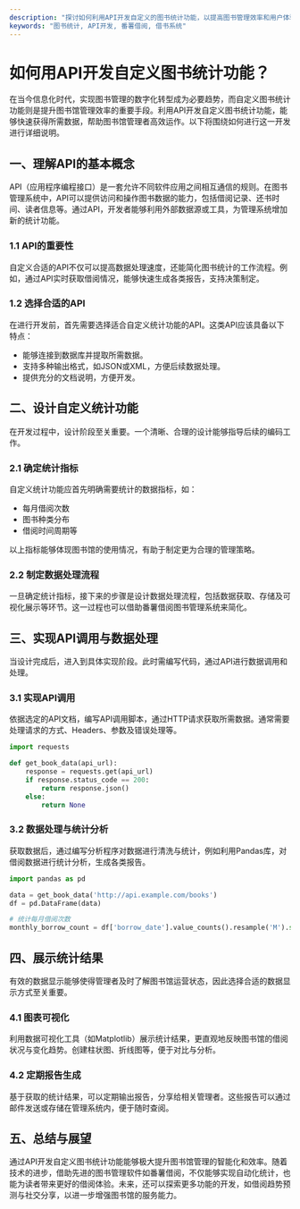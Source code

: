 ```yaml
---
description: "探讨如何利用API开发自定义的图书统计功能，以提高图书管理效率和用户体验。"
keywords: "图书统计, API开发, 番薯借阅, 借书系统"
---
```

# 如何用API开发自定义图书统计功能？

在当今信息化时代，实现图书管理的数字化转型成为必要趋势，而自定义图书统计功能则是提升图书馆管理效率的重要手段。利用API开发自定义图书统计功能，能够快速获得所需数据，帮助图书馆管理者高效运作。以下将围绕如何进行这一开发进行详细说明。

## 一、理解API的基本概念

API（应用程序编程接口）是一套允许不同软件应用之间相互通信的规则。在图书管理系统中，API可以提供访问和操作图书数据的能力，包括借阅记录、还书时间、读者信息等。通过API，开发者能够利用外部数据源或工具，为管理系统增加新的统计功能。

### 1.1 API的重要性

自定义合适的API不仅可以提高数据处理速度，还能简化图书统计的工作流程。例如，通过API实时获取借阅情况，能够快速生成各类报告，支持决策制定。

### 1.2 选择合适的API

在进行开发前，首先需要选择适合自定义统计功能的API。这类API应该具备以下特点：
- 能够连接到数据库并提取所需数据。
- 支持多种输出格式，如JSON或XML，方便后续数据处理。
- 提供充分的文档说明，方便开发。

## 二、设计自定义统计功能

在开发过程中，设计阶段至关重要。一个清晰、合理的设计能够指导后续的编码工作。

### 2.1 确定统计指标

自定义统计功能应首先明确需要统计的数据指标，如：
- 每月借阅次数
- 图书种类分布
- 借阅时间周期等

以上指标能够体现图书馆的使用情况，有助于制定更为合理的管理策略。

### 2.2 制定数据处理流程

一旦确定统计指标，接下来的步骤是设计数据处理流程，包括数据获取、存储及可视化展示等环节。这一过程也可以借助番薯借阅图书管理系统来简化。

## 三、实现API调用与数据处理

当设计完成后，进入到具体实现阶段。此时需编写代码，通过API进行数据调用和处理。

### 3.1 实现API调用

依据选定的API文档，编写API调用脚本，通过HTTP请求获取所需数据。通常需要处理请求的方式、Headers、参数及错误处理等。

```python
import requests

def get_book_data(api_url):
    response = requests.get(api_url)
    if response.status_code == 200:
        return response.json()
    else:
        return None
```

### 3.2 数据处理与统计分析

获取数据后，通过编写分析程序对数据进行清洗与统计，例如利用Pandas库，对借阅数据进行统计分析，生成各类报告。

```python
import pandas as pd

data = get_book_data('http://api.example.com/books')
df = pd.DataFrame(data)

# 统计每月借阅次数
monthly_borrow_count = df['borrow_date'].value_counts().resample('M').sum()
```

## 四、展示统计结果

有效的数据显示能够使得管理者及时了解图书馆运营状态，因此选择合适的数据显示方式至关重要。

### 4.1 图表可视化

利用数据可视化工具（如Matplotlib）展示统计结果，更直观地反映图书馆的借阅状况与变化趋势。创建柱状图、折线图等，便于对比与分析。

### 4.2 定期报告生成

基于获取的统计结果，可以定期输出报告，分享给相关管理者。这些报告可以通过邮件发送或存储在管理系统内，便于随时查阅。

## 五、总结与展望

通过API开发自定义图书统计功能能够极大提升图书馆管理的智能化和效率。随着技术的进步，借助先进的图书管理软件如番薯借阅，不仅能够实现自动化统计，也能为读者带来更好的借阅体验。未来，还可以探索更多功能的开发，如借阅趋势预测与社交分享，以进一步增强图书馆的服务能力。
